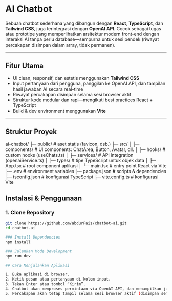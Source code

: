 #  AI Chatbot

Sebuah chatbot sederhana yang dibangun dengan **React**, **TypeScript**, dan **Tailwind CSS**, juga terintegrasi dengan **OpenAI API**. Cocok sebagai tugas atau prototipe yang memperlihatkan arsitektur modern front-end dengan interaksi AI tanpa perlu database—sempurna untuk sesi pendek (riwayat percakapan disimpan dalam array, tidak permanen).

---

##  Fitur Utama
- UI clean, responsif, dan estetis menggunakan **Tailwind CSS**
- Input pertanyaan dari pengguna, panggilan ke OpenAI API, dan tampilan hasil jawaban AI secara real-time
- Riwayat percakapan disimpan selama sesi browser aktif
- Struktur kode modular dan rapi—mengikuti best practices React + TypeScript
- Build & dev environment menggunakan **Vite**

---

##  Struktur Proyek
ai-chatbot/
├─ public/                    # aset statis (favicon, dsb.)
├─ src/
│  ├─ components/             # UI components: ChatArea, Button, Avatar, dll.
│  ├─ hooks/                  # custom hooks (useChats.ts)
│  ├─ services/               # API integration (openaiService.ts)
│  ├─ types/                  # tipe TypeScript untuk objek data
│  ├─ App.tsx                 # root component aplikasi
│  └─ main.tsx                # entry point React via Vite
├─ .env                       # environment variables
├─ package.json               # scripts & dependencies
├─ tsconfig.json              # konfigurasi TypeScript
├─ vite.config.ts             # konfigurasi Vite


##  Instalasi & Penggunaan

### 1. Clone Repository
```bash
git clone https://github.com/abdurFaiz/chatbot-ai.git
cd chatbot-ai

### Install Dependencies
npm install

### Jalankan Mode Development
npm run dev

## Cara Menjalankan Aplikasi

1. Buka aplikasi di browser.
2. Ketik pesan atau pertanyaan di kolom input.
3. Tekan Enter atau tombol “Kirim”.
4. Chatbot akan memproses permintaan via OpenAI API, dan menampilkan jawaban AI.
5. Percakapan akan tetap tampil selama sesi browser aktif (disimpan sementara di array).


